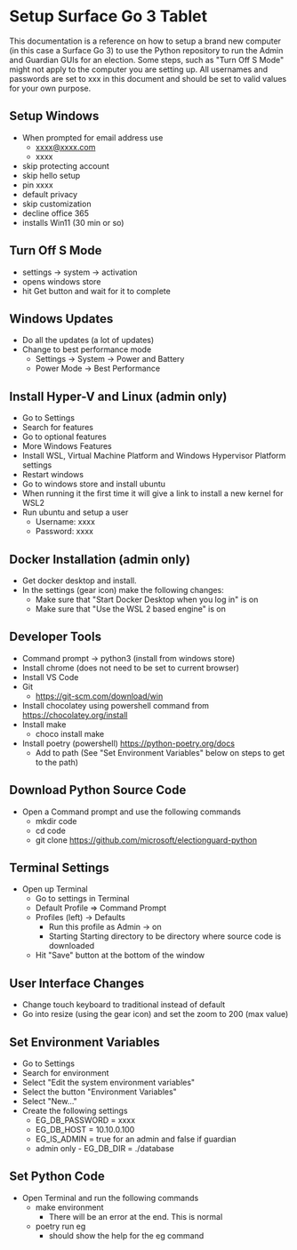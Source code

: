 # Setup Surface Go 3 Tablet

This documentation is a reference on how to setup a brand new computer (in this case a Surface Go 3) to use the Python repository to run the Admin and Guardian GUIs for an election. Some steps, such as "Turn Off S Mode" might not apply to the computer you are setting up. All usernames and passwords are set to xxx in this document and should be set to valid values for your own purpose.

## Setup Windows
* When prompted for email address use
    * xxxx@xxxx.com
    * xxxx
* skip protecting account
* skip hello setup
* pin xxxx
* default privacy
* skip customization
* decline office 365
* installs Win11 (30 min or so)

## Turn Off S Mode
* settings -> system -> activation
* opens windows store
* hit Get button and wait for it to complete

## Windows Updates
* Do all the updates (a lot of updates)
* Change to best performance mode
    * Settings -> System -> Power and Battery
    * Power Mode -> Best Performance

## Install Hyper-V and Linux (admin only)
* Go to Settings
* Search for features
* Go to optional features
* More Windows Features
* Install WSL, Virtual Machine Platform and Windows Hypervisor Platform settings
* Restart windows
* Go to windows store and install ubuntu
* When running it the first time it will give a link to install a new kernel for WSL2
* Run ubuntu and setup a user
    * Username: xxxx
    * Password: xxxx

## Docker Installation (admin only)
* Get docker desktop and install.
* In the settings (gear icon) make the following changes:
    * Make sure that "Start Docker Desktop when you log in" is on
    * Make sure that "Use the WSL 2 based engine" is on

## Developer Tools
* Command prompt -> python3 (install from windows store)
* Install chrome (does not need to be set to current browser)
* Install VS Code
* Git
    * https://git-scm.com/download/win
* Install chocolatey using powershell command from https://chocolatey.org/install
* Install make
    * choco install make	
* Install poetry (powershell) https://python-poetry.org/docs
    * Add to path (See "Set Environment Variables" below on steps to get to the path)

## Download Python Source Code
* Open a Command prompt and use the following commands
    * mkdir code
    * cd code
    * git clone https://github.com/microsoft/electionguard-python


## Terminal Settings
* Open up Terminal
    * Go to settings in Terminal
    * Default Profile => Command Prompt
    * Profiles (left) -> Defaults 
        * Run this profile as Admin -> on
        * Starting Starting directory to be directory where source code is downloaded
    * Hit "Save" button at the bottom of the window

## User Interface Changes
* Change touch keyboard to traditional instead of default
* Go into resize (using the gear icon) and set the zoom to 200 (max value)

## Set Environment Variables
* Go to Settings
* Search for environment
* Select "Edit the system environment variables"
* Select the button "Environment Variables"
* Select "New…"
* Create the following settings
    * EG_DB_PASSWORD = xxxx
    * EG_DB_HOST = 10.10.0.100
    * EG_IS_ADMIN = true for an admin and false if guardian
    * admin only - EG_DB_DIR = ./database 

## Set Python Code
* Open Terminal and run the following commands
    * make environment
        * There will be an error at the end.  This is normal
    * poetry run eg 
        * should show the help for the eg command

